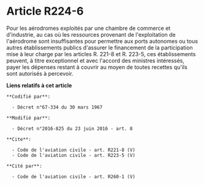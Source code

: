 # Article R224-6

Pour les aérodromes exploités par une chambre de commerce et d'industrie, au cas où les ressources provenant de
l'exploitation de l'aérodrome sont insuffisantes pour permettre aux ports autonomes ou tous autres établissements publics
d'assurer le financement de la participation mise à leur charge par les articles R. 221-8 et R. 223-5, ces établissements
peuvent, à titre exceptionnel et avec l'accord des ministres intéressés, payer les dépenses restant à couvrir au moyen de
toutes recettes qu'ils sont autorisés à percevoir.

**Liens relatifs à cet article**

	**Codifié par**:

	  - Décret n°67-334 du 30 mars 1967

	**Modifié par**:

	  - Décret n°2016-825 du 23 juin 2016 - art. 8

	**Cite**:

	  - Code de l'aviation civile - art. R221-8 (V)
	  - Code de l'aviation civile - art. R223-5 (V)

	**Cité par**:

	  - Code de l'aviation civile - art. R260-1 (V)
